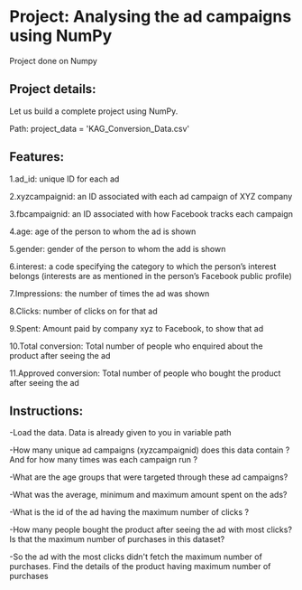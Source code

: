# Project: Analysing the ad campaigns using NumPy

Project done on Numpy

## Project details:

Let us build a complete project using NumPy.

Path: project_data = 'KAG_Conversion_Data.csv'

## Features:

1.ad_id: unique ID for each ad

2.xyzcampaignid: an ID associated with each ad campaign of XYZ company

3.fbcampaignid: an ID associated with how Facebook tracks each campaign

4.age: age of the person to whom the ad is shown

5.gender: gender of the person to whom the add is shown

6.interest: a code specifying the category to which the person’s interest belongs (interests are as mentioned in the person’s Facebook public profile)

7.Impressions: the number of times the ad was shown

8.Clicks: number of clicks on for that ad

9.Spent: Amount paid by company xyz to Facebook, to show that ad

10.Total conversion: Total number of people who enquired about the product after seeing the ad

11.Approved conversion: Total number of people who bought the product after seeing the ad

## Instructions:

-Load the data. Data is already given to you in variable path

-How many unique ad campaigns (xyzcampaignid) does this data contain ? And for how many times was each campaign run ?

-What are the age groups that were targeted through these ad campaigns?

-What was the average, minimum and maximum amount spent on the ads?

-What is the id of the ad having the maximum number of clicks ?

-How many people bought the product after seeing the ad with most clicks? Is that the maximum number of purchases in this dataset?

-So the ad with the most clicks didn't fetch the maximum number of purchases. Find the details of the product having maximum number of purchases

